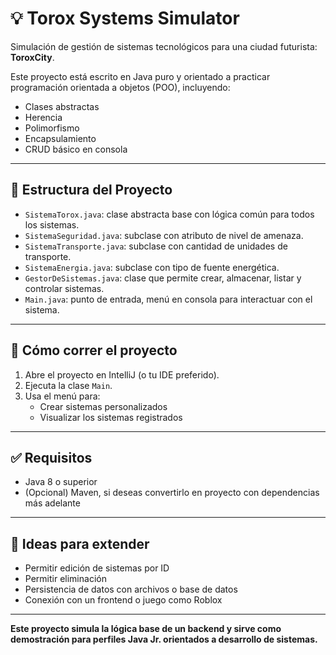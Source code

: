 # 💡 Torox Systems Simulator

Simulación de gestión de sistemas tecnológicos para una ciudad futurista: **ToroxCity**.

Este proyecto está escrito en Java puro y orientado a practicar programación orientada a objetos (POO), incluyendo:
- Clases abstractas
- Herencia
- Polimorfismo
- Encapsulamiento
- CRUD básico en consola

---

## 🔧 Estructura del Proyecto

- `SistemaTorox.java`: clase abstracta base con lógica común para todos los sistemas.
- `SistemaSeguridad.java`: subclase con atributo de nivel de amenaza.
- `SistemaTransporte.java`: subclase con cantidad de unidades de transporte.
- `SistemaEnergia.java`: subclase con tipo de fuente energética.
- `GestorDeSistemas.java`: clase que permite crear, almacenar, listar y controlar sistemas.
- `Main.java`: punto de entrada, menú en consola para interactuar con el sistema.

---

## 🚀 Cómo correr el proyecto

1. Abre el proyecto en IntelliJ (o tu IDE preferido).
2. Ejecuta la clase `Main`.
3. Usa el menú para:
    - Crear sistemas personalizados
    - Visualizar los sistemas registrados

---

## ✅ Requisitos

- Java 8 o superior
- (Opcional) Maven, si deseas convertirlo en proyecto con dependencias más adelante

---

## 🧪 Ideas para extender

- Permitir edición de sistemas por ID
- Permitir eliminación
- Persistencia de datos con archivos o base de datos
- Conexión con un frontend o juego como Roblox

---

**Este proyecto simula la lógica base de un backend y sirve como demostración para perfiles Java Jr. orientados a desarrollo de sistemas.**
